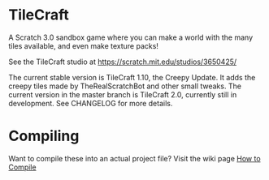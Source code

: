 # TileCraft
A Scratch 3.0 sandbox game where you can make a world with the many tiles available, and even make texture packs!

See the TileCraft studio at https://scratch.mit.edu/studios/3650425/

The current stable version is TileCraft 1.10, the Creepy Update.  It adds the creepy tiles made by TheRealScratchBot and other small tweaks.  The current version in the master branch is TileCraft 2.0, currently still in development.
See CHANGELOG for more details.

# Compiling
Want to compile these into an actual project file? Visit the wiki page [How to Compile](https://github.com/datatags/tilecraft/wiki/How-to-Compile)
